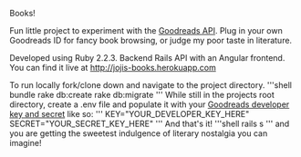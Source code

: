 Books!

Fun little project to experiment with the [Goodreads API](https://www.goodreads.com/api/). Plug in your own Goodreads ID for fancy book browsing, or judge my poor taste in literature. 

Developed using Ruby 2.2.3. Backend Rails API with an Angular frontend. You can find it live at http://jojis-books.herokuapp.com

To run locally fork/clone down and navigate to the project directory.
'''shell
bundle
rake db:create
rake db:migrate
'''
While still in the projects root directory, create a .env file and populate it with your [Goodreads developer key and secret](https://www.goodreads.com/api/keys) like so:
'''
KEY="YOUR_DEVELOPER_KEY_HERE"
SECRET="YOUR_SECRET_KEY_HERE"
'''
And that's it! 
'''shell
rails s
'''
and you are getting the sweetest indulgence of literary nostalgia you can imagine!